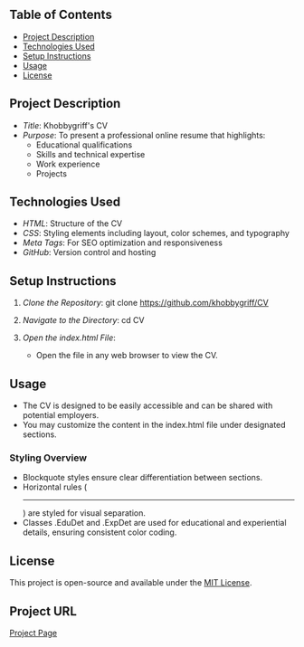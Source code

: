 ## Table of Contents

- [Project Description](#project-description)
- [Technologies Used](#technologies-used)
- [Setup Instructions](#setup-instructions)
- [Usage](#usage)
- [License](#license)

## Project Description

- *Title*: Khobbygriff's CV
- *Purpose*: To present a professional online resume that highlights:
  - Educational qualifications
  - Skills and technical expertise
  - Work experience
  - Projects

## Technologies Used

- *HTML*: Structure of the CV
- *CSS*: Styling elements including layout, color schemes, and typography
- *Meta Tags*: For SEO optimization and responsiveness
- *GitHub*: Version control and hosting

## Setup Instructions

1. *Clone the Repository*:
   git clone https://github.com/khobbygriff/CV
   
2. *Navigate to the Directory*:
   cd CV
   
3. *Open the index.html File*:
   - Open the file in any web browser to view the CV.

## Usage

- The CV is designed to be easily accessible and can be shared with potential employers.
- You may customize the content in the index.html file under designated sections.

### Styling Overview

- Blockquote styles ensure clear differentiation between sections.
- Horizontal rules (<hr>) are styled for visual separation.
- Classes .EduDet and .ExpDet are used for educational and experiential details, ensuring consistent color coding.

## License

This project is open-source and available under the [MIT License](LICENSE).

## Project URL
[Project Page](https://roadmap.sh/projects/single-page-cv)

